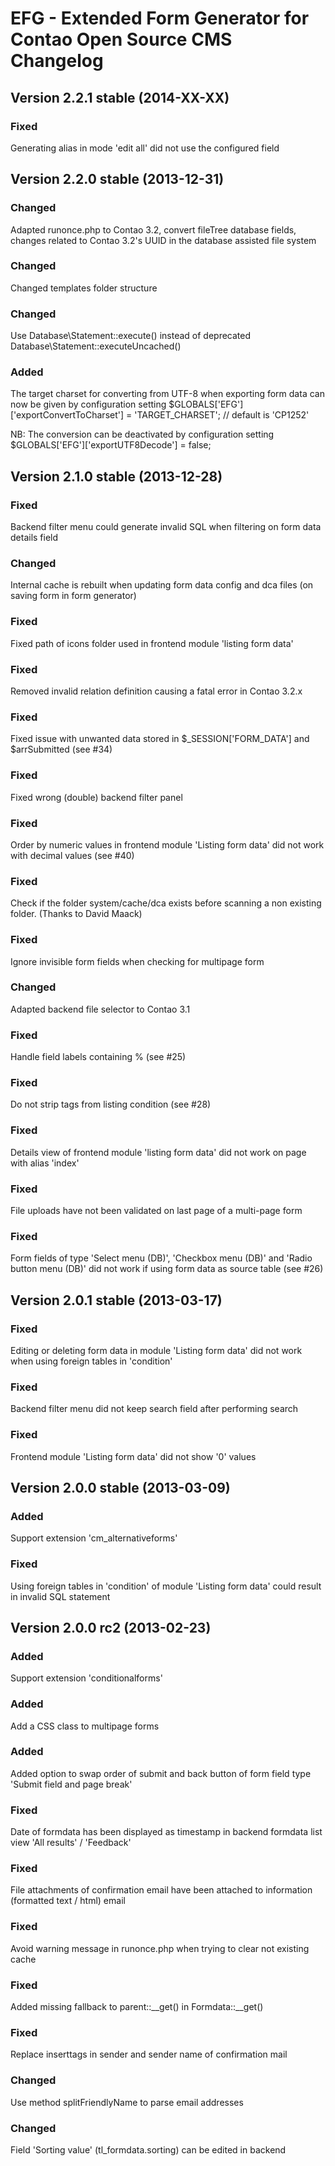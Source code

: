 EFG - Extended Form Generator for Contao Open Source CMS Changelog
==================================================================


Version 2.2.1 stable (2014-XX-XX)
---------------------------------

### Fixed
Generating alias in mode 'edit all' did not use the configured field


Version 2.2.0 stable (2013-12-31)
---------------------------------

### Changed
Adapted runonce.php to Contao 3.2, convert fileTree database fields,
changes related to Contao 3.2's UUID in the database assisted file system

### Changed
Changed templates folder structure

### Changed
Use Database\Statement::execute() instead of deprecated Database\Statement::executeUncached()

### Added
The target charset for converting from UTF-8 when exporting form data can now be given by configuration setting
$GLOBALS['EFG']['exportConvertToCharset'] = 'TARGET_CHARSET'; // default is 'CP1252'

NB: The conversion can be deactivated by configuration setting
$GLOBALS['EFG']['exportUTF8Decode'] = false;


Version 2.1.0 stable (2013-12-28)
---------------------------------

### Fixed
Backend filter menu could generate invalid SQL when filtering on form data details field

### Changed
Internal cache is rebuilt when updating form data config and dca files (on saving form in form generator)

### Fixed
Fixed path of icons folder used in frontend module 'listing form data'

### Fixed
Removed invalid relation definition causing a fatal error in Contao 3.2.x

### Fixed
Fixed issue with unwanted data stored in $_SESSION['FORM_DATA'] and $arrSubmitted (see #34)

### Fixed
Fixed wrong (double) backend filter panel

### Fixed
Order by numeric values in frontend module 'Listing form data' did not
work with decimal values (see #40)

### Fixed
Check if the folder system/cache/dca exists before scanning a non existing folder.
(Thanks to David Maack)

### Fixed
Ignore invisible form fields when checking for multipage form

### Changed
Adapted backend file selector to Contao 3.1

### Fixed
Handle field labels containing % (see #25)

### Fixed
Do not strip tags from listing condition (see #28)

### Fixed
Details view of frontend module 'listing form data' did not work
on page with alias 'index'

### Fixed
File uploads have not been validated on last page of a multi-page form

### Fixed
Form fields of type 'Select menu (DB)', 'Checkbox menu (DB)' and 'Radio button menu (DB)'
did not work if using form data as source table (see #26)


Version 2.0.1 stable (2013-03-17)
---------------------------------

### Fixed
Editing or deleting form data in module 'Listing form data' did not work
when using foreign tables in 'condition'

### Fixed
Backend filter menu did not keep search field after performing search

### Fixed
Frontend module 'Listing form data' did not show '0' values


Version 2.0.0 stable (2013-03-09)
------------------------------

### Added
Support extension 'cm_alternativeforms'

### Fixed
Using foreign tables in 'condition' of module 'Listing form data'
could result in invalid SQL statement


Version 2.0.0 rc2 (2013-02-23)
------------------------------

### Added
Support extension 'conditionalforms'

### Added
Add a CSS class to multipage forms

### Added
Added option to swap order of submit and back button of form field type
'Submit field and page break'

### Fixed
Date of formdata has been displayed as timestamp in backend formdata list view
'All results' / 'Feedback'

### Fixed
File attachments of confirmation email have been attached
to information (formatted text / html) email

### Fixed
Avoid warning message in runonce.php when trying to clear not existing cache

### Fixed
Added missing fallback to parent::__get() in Formdata::__get()

### Fixed
Replace inserttags in sender and sender name of confirmation mail

### Changed
Use method splitFriendlyName to parse email addresses

### Changed
Field 'Sorting value' (tl_formdata.sorting) can be edited in backend
